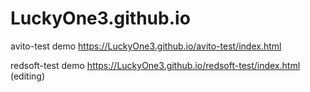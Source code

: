 # LuckyOne3.github.io

avito-test demo
https://LuckyOne3.github.io/avito-test/index.html


redsoft-test demo
https://LuckyOne3.github.io/redsoft-test/index.html (editing)
